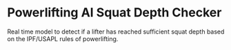 # Powerlifting AI Squat Depth Checker
 Real time model to detect if a lifter has reached sufficient squat depth based on the IPF/USAPL rules of powerlifting.

